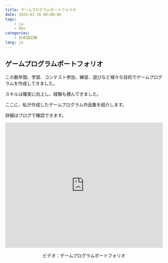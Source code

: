 ```yaml
---
title: ゲームプログラムポートフォリオ
date: 2024-03-26 00:00:00
tags: 
    - ja
    - dev
categories:
    - 日本語記事
lang: ja
---
```


## ゲームプログラムポートフォリオ

この数年間、学習、コンテスト参加、練習、遊びなど様々な目的でゲームプログラムを作成してきました。

スキルは確実に向上し、経験も積んできました。

ここに、私が作成したゲームプログラム作品集を紹介します。

詳細はブログで確認できます。

<div style="text-align: center;">
<iframe width="100%" height="400" src="https://www.youtube.com/embed/fDc7kcX9Hwk?si=LYhK3u73adXXvtQx" title="YouTube video player" frameborder="0" allow="accelerometer; autoplay; clipboard-write; encrypted-media; gyroscope; picture-in-picture; web-share" referrerpolicy="strict-origin-when-cross-origin" allowfullscreen></iframe>

ビデオ：ゲームプログラムポートフォリオ
</div>
